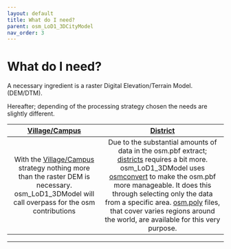 ```yaml
---
layout: default
title: What do I need?
parent: osm_LoD1_3DCityModel
nav_order: 3
---
```


# What do I need?
<!-- {: .no_toc } -->

A necessary ingredient is a raster Digital Elevation/Terrain Model. (DEM/DTM).

Hereafter; depending of the processing strategy chosen the needs are slightly different. 

| [Village/Campus](https://github.com/AdrianKriger/osm_LoD1_3DCityModel/tree/main/village_campus) | [District](https://github.com/AdrianKriger/osm_LoD1_3DCityModel/tree/main/districts)  |
| :-----: | :-----: |
|With the [Village/Campus](https://github.com/AdrianKriger/osm_LoD1_3DCityModel/tree/main/village_campus) strategy nothing more than the raster DEM is necessary. osm_LoD1_3DModel will call overpass for the osm contributions| Due to the substantial amounts of data in the osm.pbf extract; [districts]((https://github.com/AdrianKriger/osm_LoD1_3DCityModel/tree/main/districts)) requires a bit more. osm_LoD1_3DModel uses [osmconvert](https://wiki.openstreetmap.org/wiki/Osmconvert) to make the osm.pbf more manageable. It does this through selecting only the data from a specific area. [osm.poly](https://wiki.openstreetmap.org/wiki/Osmosis/Polygon_Filter_File_Format) files, that cover varies regions around the world, are available for this very purpose.|



<!-- ## Table of contents
{: .no_toc .text-delta }

1. TOC
{:toc} -->

---
